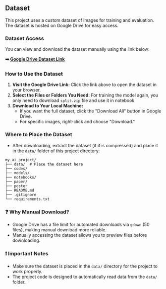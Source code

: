 ## Dataset

This project uses a custom dataset of images for training and evaluation. The dataset is hosted on Google Drive for easy access.

### Dataset Access
You can view and download the dataset manually using the link below:

**➡️ [Google Drive Dataset Link](https://drive.google.com/drive/folders/1o-WyAllNMNSCVfOZKQbcVazKbmeqSp_T?usp=drive_link)**

### How to Use the Dataset
1. **Visit the Google Drive Link:** Click the link above to open the dataset in your browser.
2. **Select the Files or Folders You Need:** For training the model again, you only need to download `split.zip` file and use it in notebook
3. **Download to Your Local Machine:**
   - If you want the full dataset, click the "Download All" button in Google Drive.
   - For specific images, right-click and choose "Download."

### Where to Place the Dataset
- After downloading, extract the dataset (if it is compressed) and place it in the `data/` folder of this project directory:

```code
my_ai_project/
├── data/  # Place the dataset here
├── codes/
├── models/
├── notebooks/
├── paper/
├── poster 
├── README.md 
├── .gitignore 
└── requirements.txt 
```


### ❓ Why Manual Download?
- Google Drive has a file limit for automated downloads via `gdown` (50 files), making manual download more reliable.
- Manually accessing the dataset allows you to preview files before downloading.

### ❗ Important Notes
- Make sure the dataset is placed in the `data/` directory for the project to work properly.
- The project code is designed to automatically read data from the `data/` folder.
